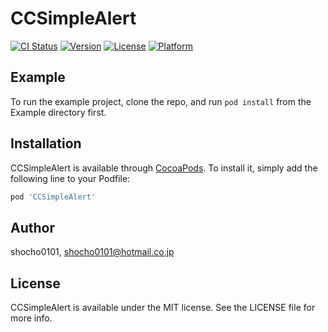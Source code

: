 # CCSimpleAlert

[![CI Status](https://img.shields.io/travis/shocho0101/CCSimpleAlert.svg?style=flat)](https://travis-ci.org/shocho0101/CCSimpleAlert)
[![Version](https://img.shields.io/cocoapods/v/CCSimpleAlert.svg?style=flat)](https://cocoapods.org/pods/CCSimpleAlert)
[![License](https://img.shields.io/cocoapods/l/CCSimpleAlert.svg?style=flat)](https://cocoapods.org/pods/CCSimpleAlert)
[![Platform](https://img.shields.io/cocoapods/p/CCSimpleAlert.svg?style=flat)](https://cocoapods.org/pods/CCSimpleAlert)

## Example

To run the example project, clone the repo, and run `pod install` from the Example directory first.

## Installation

CCSimpleAlert is available through [CocoaPods](https://cocoapods.org). To install
it, simply add the following line to your Podfile:

```ruby
pod 'CCSimpleAlert'
```

## Author

shocho0101, shocho0101@hotmail.co.jp

## License

CCSimpleAlert is available under the MIT license. See the LICENSE file for more info.
